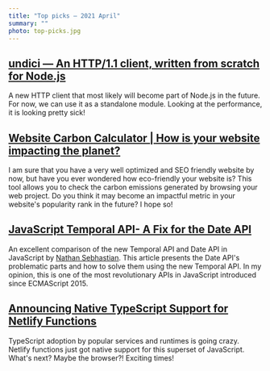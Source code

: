 ```yaml
---
title: "Top picks — 2021 April"
summary: ""
photo: top-picks.jpg
---
```


## [undici — An HTTP/1.1 client, written from scratch for Node.js](https://github.com/nodejs/undici)

A new HTTP client that most likely will become part of Node.js in the future. For now, we can use it as a standalone module. Looking at the performance, it is looking pretty sick!

## [Website Carbon Calculator | How is your website impacting the planet?](https://www.websitecarbon.com)

I am sure that you have a very well optimized and SEO friendly website by now, but have you ever wondered how eco-friendly your website is? This tool allows you to check the carbon emissions generated by browsing your web project. Do you think it may become an impactful metric in your website's popularity rank in the future? I hope so!

## [JavaScript Temporal API- A Fix for the Date API](https://blog.bitsrc.io/javascript-temporal-api-a-fix-for-the-date-api-aa8381a4234c)

An excellent comparison of the new Temporal API and Date API in JavaScript by [Nathan Sebhastian](https://twitter.com/nsebhastian). This article presents the Date API's problematic parts and how to solve them using the new Temporal API. In my opinion, this is one of the most revolutionary APIs in JavaScript introduced since ECMAScript 2015.

## [Announcing Native TypeScript Support for Netlify Functions](https://www.netlify.com/blog/2021/04/19/announcing-native-typescript-support-for-netlify-functions/)

TypeScript adoption by popular services and runtimes is going crazy. Netlify functions just got native support for this superset of JavaScript. What's next? Maybe the browser?! Exciting times!
